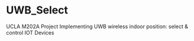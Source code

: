 # UWB_Select
UCLA M202A Project Implementing UWB wireless indoor position: select &amp; control IOT Devices
